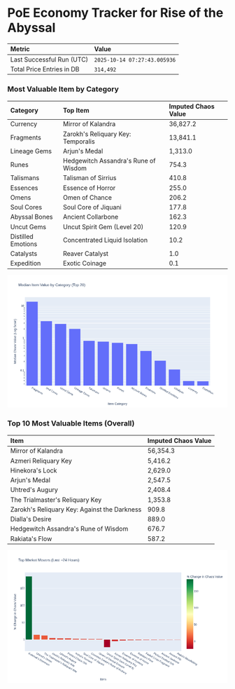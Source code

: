 # PoE Economy Tracker for Rise of the Abyssal

<!-- START_MAINTENANCE -->
| Metric | Value |
|:---|:---|
| Last Successful Run (UTC) | `2025-10-14 07:27:43.005936` |
| Total Price Entries in DB | `314,492` |

<!-- END_MAINTENANCE -->

<!-- START_DATAFRAME_DEBUG -->
<!-- END_DATAFRAME_DEBUG -->

<!-- START_CATEGORY_ANALYSIS -->
### Most Valuable Item by Category
| Category | Top Item | Imputed Chaos Value |
| :--- | :--- | :--- |
| Currency | Mirror of Kalandra | 36,827.2 |
| Fragments | Zarokh's Reliquary Key: Temporalis | 13,841.1 |
| Lineage Gems | Arjun's Medal | 1,313.0 |
| Runes | Hedgewitch Assandra's Rune of Wisdom | 754.3 |
| Talismans | Talisman of Sirrius | 410.8 |
| Essences | Essence of Horror | 255.0 |
| Omens | Omen of Chance | 206.2 |
| Soul Cores | Soul Core of Jiquani | 177.8 |
| Abyssal Bones | Ancient Collarbone | 162.3 |
| Uncut Gems | Uncut Spirit Gem (Level 20) | 120.9 |
| Distilled Emotions | Concentrated Liquid Isolation | 10.2 |
| Catalysts | Reaver Catalyst | 1.0 |
| Expedition | Exotic Coinage | 0.1 |


![Category Analysis Chart](charts/category_analysis.png)
<!-- END_ANALYSIS -->

<!-- START_ANALYSIS -->
### Top 10 Most Valuable Items (Overall)
| Item | Imputed Chaos Value |
| :--- | :--- |
| Mirror of Kalandra | 56,354.3 |
| Azmeri Reliquary Key | 5,416.2 |
| Hinekora's Lock | 2,629.0 |
| Arjun's Medal | 2,547.5 |
| Uhtred's Augury | 2,408.4 |
| The Trialmaster's Reliquary Key | 1,353.8 |
| Zarokh's Reliquary Key: Against the Darkness | 909.8 |
| Dialla's Desire | 889.0 |
| Hedgewitch Assandra's Rune of Wisdom | 676.7 |
| Rakiata's Flow | 587.2 |


![Market Movers Chart](charts/market_movers.png)
<!-- END_ANALYSIS -->
